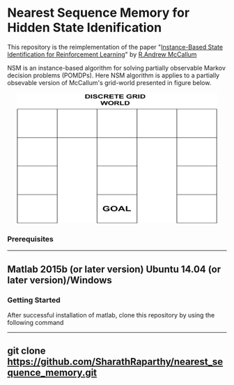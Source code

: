 # Nearest Sequence Memory for Hidden State Idenification

This repository is the reimplementation of the paper "[Instance-Based State Identification for Reinforcement Learning](https://papers.nips.cc/paper/932-instance-based-state-identification-for-reinforcement-learning.pdf)" by [R.Andrew McCallum](https://people.cs.umass.edu/~mccallum/)

NSM is an instance-based algorithm for solving partially observable Markov decision problems (POMDPs). Here NSM algorithm is applies to a partially obsevable version of McCallum's grid-world presented in figure below.
<p align="center">
  <img width="460" height="300" src="https://raw.githubusercontent.com/SharathRaparthy/semantic_segmentation/master/discrete_world.png">
</p>

### Prerequisites
---
Matlab 2015b (or later version)
Ubuntu 14.04 (or later version)/Windows
---

### Getting Started
After successful installation of matlab, clone this repository by using the following command

---
git clone https://github.com/SharathRaparthy/nearest_sequence_memory.git
---
